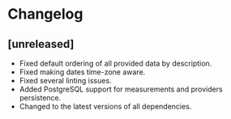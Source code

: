 # Changelog

## [unreleased]

- Fixed default ordering of all provided data by description.
- Fixed making dates time-zone aware.
- Fixed several linting issues.
- Added PostgreSQL support for measurements and providers persistence.
- Changed to the latest versions of all dependencies.
